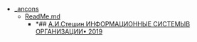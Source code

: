 - <a href = "F:\Node_projects\Node_Way\NBase\_Md\_Index\_TGUniversitet\I_kurs\+Учебная практика (ознакомительная практика) 1\_ancons\cat._ancons\dir._ancons.md">_ancons</a>
    - <a href = "F:\Node_projects\Node_Way\NBase\_Md\_Index\_TGUniversitet\I_kurs\+Учебная практика (ознакомительная практика) 1\_ancons\ReadMe.md">ReadMe.md</a>
        - *## [А.И.Стешин ИНФОРМАЦИОННЫЕ СИСТЕМЫВ ОРГАНИЗАЦИИ• 2019](http://www.iprbookshop.ru/epd-reader?publicationId=79629)
